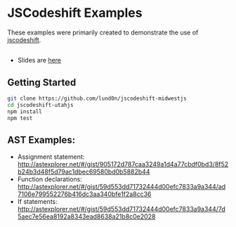 # JSCodeshift Examples

These examples were primarily created to demonstrate the use of [jscodeshift](https://github.com/facebook/jscodeshift).

##

- Slides are [here](https://goo.gl/YrpC8x)

## Getting Started

```bash
git clone https://github.com/lund0n/jscodeshift-midwestjs
cd jscodeshift-utahjs
npm install
npm test
```

## AST Examples:

- Assignment statement: http://astexplorer.net/#/gist/905172d787caa3249a1d4a77cbdf0bd3/8f52b24b3d48f5d79ac1dbec69580bd0b5882b44
- Function declarations: http://astexplorer.net/#/gist/59d553dd71732444d00efc7833a9a344/ad7106e799552276b416dc3aa340bfe1f2a8cc36
- If statements: http://astexplorer.net/#/gist/59d553dd71732444d00efc7833a9a344/7d5aec7e56ea8192a8343ead8638a21b8c0e2028
